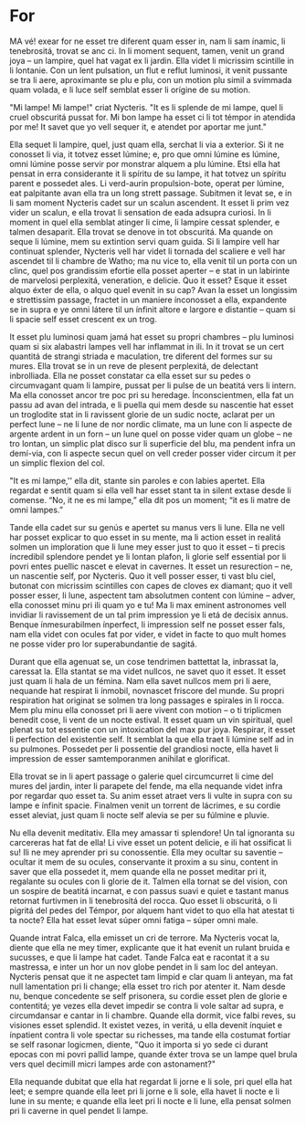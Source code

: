 # For

MA vé! exear for ne esset tre diferent quam esser in, nam li sam ínamic, li tenebrositá, trovat se anc ci. In li moment sequent, tamen, venit un grand joya – un lampire, quel hat vagat ex li jardin. Ella videt li micrissim scintille in li lontanie. Con un lent pulsation, un flut e reflut luminosi, it venit pussante se tra li aere, aproximante se plu e plu, con un motion plu simil a svimmada quam volada, e li luce self semblat esser li orígine de su motion.

"Mi lampe! Mi lampe!" criat Nycteris. "It es li splende de mi lampe, quel li cruel obscuritá pussat for. Mi bon lampe ha esset ci li tot témpor in atendida por me! It savet que yo vell sequer it, e atendet por aportar me junt."

Ella sequet li lampire, quel, just quam ella, serchat li via a exterior. Si it ne conosset li via, it totvez esset lúmine; e, pro que omni lúmine es lúmine, omni lúmine posse servir por monstrar alquem a plu lúmine. Etsi ella hat pensat in erra considerante it li spíritu de su lampe, it hat totvez un spíritu parent e possedet ales. Li verd-aurin propulsion-bote, operat per lúmine, eat palpitante avan ella tra un long strett passage. Subitmen it levat se, e in li sam moment Nycteris cadet sur un scalun ascendent. It esset li prim vez vider un scalun, e ella trovat li sensation de eada adsupra curiosi. In li moment in quel ella semblat atinger li cime, li lampire cessat splender, e talmen desaparit. Ella trovat se denove in tot obscuritá. Ma quande on seque li lúmine, mem su extintion servi quam guida. Si li lampire vell har continuat splender, Nycteris vell har videt li tornada del scaliere e vell har ascendet til li chambre de Watho; ma nu vice to, ella venit til un porta con un clinc, quel pos grandissim efortie ella posset aperter – e stat in un labirinte de marvelosi perplexitá, veneration, e delicie. Quo it esset? Esque it esset alquo éxter de ella, o alquo quel evenit in su cap? Avan la esset un longissim e strettissim passage, fractet in un maniere ínconosset a ella, expandente se in supra e ye omni látere til un ínfinit altore e largore e distantie – quam si li spacie self esset crescent ex un trog.

It esset plu luminosi quam jamá hat esset su propri chambres – plu luminosi quam si six alabastri lampes vell har inflammat in ili. In it trovat se un cert quantitá de strangi striada e maculation, tre diferent del formes sur su mures. Ella trovat se in un reve de plesent perplexitá, de delectant inbrolliada. Ella ne posset constatar ca ella esset sur su pedes o circumvagant quam li lampire, pussat per li pulse de un beatitá vers li intern. Ma ella conosset ancor tre poc pri su heredage. Ínconscientmen, ella fat un passu ad avan del intrada, e li puella qui mem desde su nascentie hat esset un troglodite stat in li ravissent glorie de un sudic nocte, aclarat per un perfect lune – ne li lune de nor nordic climate, ma un lune con li aspecte de argente ardent in un forn – un lune quel on posse vider quam un globe – ne tro lontan, un simplic plat disco sur li superficie del blu, ma pendent infra un demí-via, con li aspecte secun quel on vell creder posser vider circum it per un simplic flexion del col.

"It es mi lampe,'' ella dit, stante sin paroles e con labies apertet. Ella regardat e sentit quam si ella vell har esset stant ta in silent extase desde li comense. “No, it ne es mi lampe,” ella dit pos un moment; “it es li matre de omni lampes.”

Tande ella cadet sur su genús e apertet su manus vers li lune. Ella ne vell har posset explicar to quo esset in su mente, ma li action esset in realitá solmen un imploration que li lune mey esser just to quo it esset – ti precis íncredibil splendore pendet ye li lontan plafon, li glorie self essential por li povri entes puellic nascet e elevat in cavernes. It esset un resurection – ne, un nascentie self, por Nycteris. Quo it vell posser esser, ti vast blu ciel, butonat con micrissim scintilles con capes de cloves ex diamant; quo it vell posser esser, li lune, aspectent tam absolutmen content con lúmine – adver, ella conosset minu pri ili quam yo e tu! Ma li max eminent astronomes vell invidiar li ravissement de un tal prim impression ye li etá de decisix annus. Benque ínmesurabilmen ínperfect, li impression self ne posset esser fals, nam ella videt con ocules fat por vider, e videt in facte to quo mult homes ne posse vider pro lor superabundantie de sagitá.

Durant que ella agenuat se, un cose tendrimen battettat la, inbrassat la, caressat la. Ella stantat se ma videt nullcos, ne savet quo it esset. It esset just quam li hala de un fémina. Nam ella savet nullcos mem pri li aere, nequande hat respirat li ínmobil, novnascet friscore del munde. Su propri respiration hat originat se solmen tra long passages e spirales in li rocca. Mem plu minu ella conosset pri li aere vivent con motion – o ti triplicmen benedit cose, li vent de un nocte estival. It esset quam un vin spiritual, quel plenat su tot essentie con un intoxication del max pur joya. Respirar, it esset li perfection del existentie self. It semblat la que ella traet li lúmine self ad in su pulmones. Possedet per li possentie del grandiosi nocte, ella havet li impression de esser samtemporanmen anihilat e glorificat.

Ella trovat se in li apert passage o galerie quel circumcurret li cime del mures del jardin, inter li parapete del fende, ma ella nequande videt infra por regardar quo esset ta. Su anim esset atraet vers li vulte in supra con su lampe e ínfinit spacie. Finalmen venit un torrent de lácrimes, e su cordie esset aleviat, just quam li nocte self alevia se per su fúlmine e pluvie.

Nu ella devenit meditativ. Ella mey amassar ti splendore! Un tal ignoranta su carcereras hat fat de ella! Li vive esset un potent delicie, e ili hat ossificat li su! Ili ne mey aprender pri su conossentie. Ella mey ocultar su saventie – ocultar it mem de su ocules, conservante it proxim a su sinu, content in saver que ella possedet it, mem quande ella ne posset meditar pri it, regalante su ocules con li glorie de it. Talmen ella tornat se del vision, con un sospire de beatitá incarnat, e con passus suavi e quiet e tastant manus retornat furtivmen in li tenebrositá del rocca. Quo esset li obscuritá, o li pigritá del pedes del Témpor, por alquem hant videt to quo ella hat atestat ti ta nocte? Ella hat esset levat súper omni fatiga – súper omni male.

Quande intrat Falca, ella emisset un cri de terrore. Ma Nycteris vocat la, diente que ella ne mey timer, explicante que it hat evenit un rulant bruida e sucusses, e que li lampe hat cadet. Tande Falca eat e racontat it a su mastressa, e inter un hor un nov globe pendet in li sam loc del anteyan. Nycteris pensat que it ne aspectet tam limpid e clar quam li anteyan, ma fat null lamentation pri li change; ella esset tro rich por atenter it. Nam desde nu, benque concedente se self prisonera, su cordie esset plen de glorie e contentitá; ye vezes ella devet impedir se contra li vole saltar ad supra, e circumdansar e cantar in li chambre. Quande ella dormit, vice falbi reves, su visiones esset splendid. It existet vezes, in veritá, u ella devenit ínquiet e ínpatient contra li vole spectar su richesses, ma tande ella costumat fortiar se self rasonar logicmen, diente, "Quo it importa si yo sede ci durant epocas con mi povri pallid lampe, quande éxter trova se un lampe quel brula vers quel decimill micri lampes arde con astonament?"

Ella nequande dubitat que ella hat regardat li jorne e li sole, pri quel ella hat leet; e sempre quande ella leet pri li jorne e li sole, ella havet li nocte e li lune in su mente; e quande ella leet pri li nocte e li lune, ella pensat solmen pri li caverne in quel pendet li lampe.